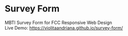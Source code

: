 # Survey Form
MBTI Survey Form for FCC Responsive Web Design
<br>Live Demo:
https://violitaandriana.github.io/survey-form/
